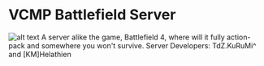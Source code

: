 # VCMP Battlefield Server
![alt text](https://i.imgur.com/q4kVlzy.png)
A server alike the game, Battlefield 4, where will it fully action-pack and somewhere you won't survive. 
Server Developers: TdZ.KuRuMi^ and [KM]Helathien
